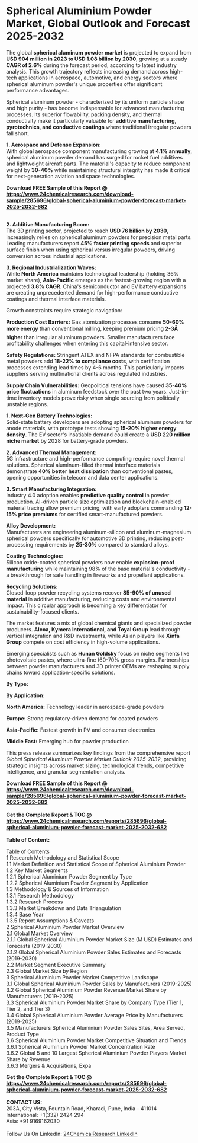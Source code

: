 <h1>Spherical Aluminium Powder Market, Global Outlook and Forecast 2025-2032</h1><p>The global <strong>spherical aluminum powder market</strong> is projected to expand from <strong>USD 904 million in 2023 to USD 1.08 billion by 2030</strong>, growing at a steady <strong>CAGR of 2.6%</strong> during the forecast period, according to latest industry analysis. This growth trajectory reflects increasing demand across high-tech applications in aerospace, automotive, and energy sectors where spherical aluminum powder's unique properties offer significant performance advantages.</p><p>Spherical aluminum powder - characterized by its uniform particle shape and high purity - has become indispensable for advanced manufacturing processes. Its superior flowability, packing density, and thermal conductivity make it particularly valuable for <strong>additive manufacturing, pyrotechnics, and conductive coatings</strong> where traditional irregular powders fall short.</p><p><strong>1. Aerospace and Defense Expansion:</strong><br>
With global aerospace component manufacturing growing at <strong>4.1% annually</strong>, spherical aluminum powder demand has surged for rocket fuel additives and lightweight aircraft parts. The material's capacity to reduce component weight by <strong>30-40%</strong> while maintaining structural integrity has made it critical for next-generation aviation and space technologies.</p><div><b>Download FREE Sample of this Report @ 
            <a href="https://www.24chemicalresearch.com/download-sample/285696/global-spherical-aluminium-powder-forecast-market-2025-2032-682">
            https://www.24chemicalresearch.com/download-sample/285696/global-spherical-aluminium-powder-forecast-market-2025-2032-682</a></b></div><br><p><strong>2. Additive Manufacturing Boom:</strong><br>
The 3D printing sector, projected to reach <strong>USD 76 billion by 2030</strong>, increasingly relies on spherical aluminum powders for precision metal parts. Leading manufacturers report <strong>45% faster printing speeds</strong> and superior surface finish when using spherical versus irregular powders, driving conversion across industrial applications.</p><p><strong>3. Regional Industrialization Waves:</strong><br>
While <strong>North America</strong> maintains technological leadership (holding 36% market share), <strong>Asia-Pacific</strong> emerges as the fastest-growing region with a projected <strong>3.8% CAGR</strong>. China's semiconductor and EV battery expansions are creating unprecedented demand for high-performance conductive coatings and thermal interface materials.</p><p>Growth constraints require strategic navigation:</p><p><strong>Production Cost Barriers:</strong> Gas atomization processes consume <strong>50-60% more energy</strong> than conventional milling, keeping premium pricing <strong>2-3Ã higher</strong> than irregular aluminum powders. Smaller manufacturers face profitability challenges when entering this capital-intensive sector.</p><p><strong>Safety Regulations:</strong> Stringent ATEX and NFPA standards for combustible metal powders add <strong>18-22% to compliance costs</strong>, with certification processes extending lead times by 4-6 months. This particularly impacts suppliers serving multinational clients across regulated industries.</p><p><strong>Supply Chain Vulnerabilities:</strong> Geopolitical tensions have caused <strong>35-40% price fluctuations</strong> in aluminum feedstock over the past two years. Just-in-time inventory models prove risky when single sourcing from politically unstable regions.</p><p><strong>1. Next-Gen Battery Technologies:</strong><br>
Solid-state battery developers are adopting spherical aluminum powders for anode materials, with prototype tests showing <strong>15-20% higher energy density</strong>. The EV sector's insatiable demand could create a <strong>USD 220 million niche market</strong> by 2028 for battery-grade powders.</p><p><strong>2. Advanced Thermal Management:</strong><br>
5G infrastructure and high-performance computing require novel thermal solutions. Spherical aluminum-filled thermal interface materials demonstrate <strong>40% better heat dissipation</strong> than conventional pastes, opening opportunities in telecom and data center applications.</p><p><strong>3. Smart Manufacturing Integration:</strong><br>
Industry 4.0 adoption enables <strong>predictive quality control</strong> in powder production. AI-driven particle size optimization and blockchain-enabled material tracing allow premium pricing, with early adopters commanding <strong>12-15% price premiums</strong> for certified smart-manufactured powders.</p><p><strong>Alloy Development:</strong><br>
	Manufacturers are engineering aluminum-silicon and aluminum-magnesium spherical powders specifically for automotive 3D printing, reducing post-processing requirements by <strong>25-30%</strong> compared to standard alloys.</p><p><strong>Coating Technologies:</strong><br>
	Silicon oxide-coated spherical powders now enable <strong>explosion-proof manufacturing</strong> while maintaining 98% of the base material's conductivity - a breakthrough for safe handling in fireworks and propellant applications.</p><p><strong>Recycling Solutions:</strong><br>
	Closed-loop powder recycling systems recover <strong>85-90% of unused material</strong> in additive manufacturing, reducing costs and environmental impact. This circular approach is becoming a key differentiator for sustainability-focused clients.</p><p>The market features a mix of global chemical giants and specialized powder producers. <strong>Alcoa, Kymera International, and Toyal Group</strong> lead through vertical integration and R&amp;D investments, while Asian players like <strong>Xinfa Group</strong> compete on cost efficiency in high-volume applications.</p><p>Emerging specialists such as <strong>Hunan Goldsky</strong> focus on niche segments like photovoltaic pastes, where ultra-fine (60-70% gross margins. Partnerships between powder manufacturers and 3D printer OEMs are reshaping supply chains toward application-specific solutions.</p><p><strong>By Type:</strong></p><p><strong>By Application:</strong></p><p><strong>North America:</strong> Technology leader in aerospace-grade powders</p><p><strong>Europe:</strong> Strong regulatory-driven demand for coated powders</p><p><strong>Asia-Pacific:</strong> Fastest growth in PV and consumer electronics</p><p><strong>Middle East:</strong> Emerging hub for powder production</p><p>This press release summarizes key findings from the comprehensive report <em>Global Spherical Aluminum Powder Market Outlook 2025-2032</em>, providing strategic insights across market sizing, technological trends, competitive intelligence, and granular segmentation analysis.</p><div><b>Download FREE Sample of this Report @ 
            <a href="https://www.24chemicalresearch.com/download-sample/285696/global-spherical-aluminium-powder-forecast-market-2025-2032-682">
            https://www.24chemicalresearch.com/download-sample/285696/global-spherical-aluminium-powder-forecast-market-2025-2032-682</a></b></div><br><div><b>Get the Complete Report & TOC @ 
            <a href="https://www.24chemicalresearch.com/reports/285696/global-spherical-aluminium-powder-forecast-market-2025-2032-682">
            https://www.24chemicalresearch.com/reports/285696/global-spherical-aluminium-powder-forecast-market-2025-2032-682</a></b></div><br>
            <b>Table of Content:</b><p>Table of Contents<br />
1 Research Methodology and Statistical Scope<br />
1.1 Market Definition and Statistical Scope of Spherical Aluminium Powder<br />
1.2 Key Market Segments<br />
1.2.1 Spherical Aluminium Powder Segment by Type<br />
1.2.2 Spherical Aluminium Powder Segment by Application<br />
1.3 Methodology & Sources of Information<br />
1.3.1 Research Methodology<br />
1.3.2 Research Process<br />
1.3.3 Market Breakdown and Data Triangulation<br />
1.3.4 Base Year<br />
1.3.5 Report Assumptions & Caveats<br />
2 Spherical Aluminium Powder Market Overview<br />
2.1 Global Market Overview<br />
2.1.1 Global Spherical Aluminium Powder Market Size (M USD) Estimates and Forecasts (2019-2030)<br />
2.1.2 Global Spherical Aluminium Powder Sales Estimates and Forecasts (2019-2030)<br />
2.2 Market Segment Executive Summary<br />
2.3 Global Market Size by Region<br />
3 Spherical Aluminium Powder Market Competitive Landscape<br />
3.1 Global Spherical Aluminium Powder Sales by Manufacturers (2019-2025)<br />
3.2 Global Spherical Aluminium Powder Revenue Market Share by Manufacturers (2019-2025)<br />
3.3 Spherical Aluminium Powder Market Share by Company Type (Tier 1, Tier 2, and Tier 3)<br />
3.4 Global Spherical Aluminium Powder Average Price by Manufacturers (2019-2025)<br />
3.5 Manufacturers Spherical Aluminium Powder Sales Sites, Area Served, Product Type<br />
3.6 Spherical Aluminium Powder Market Competitive Situation and Trends<br />
3.6.1 Spherical Aluminium Powder Market Concentration Rate<br />
3.6.2 Global 5 and 10 Largest Spherical Aluminium Powder Players Market Share by Revenue<br />
3.6.3 Mergers & Acquisitions, Expa</p><div><b>Get the Complete Report & TOC @ 
            <a href="https://www.24chemicalresearch.com/reports/285696/global-spherical-aluminium-powder-forecast-market-2025-2032-682">
            https://www.24chemicalresearch.com/reports/285696/global-spherical-aluminium-powder-forecast-market-2025-2032-682</a></b></div><br><b>CONTACT US:</b><br>
            203A, City Vista, Fountain Road, Kharadi, Pune, India - 411014<br>
            International: +1(332) 2424 294<br>
            Asia: +91 9169162030 <br><br>
            Follow Us On LinkedIn: <a href="https://www.linkedin.com/company/24chemicalresearch/">24ChemicalResearch LinkedIn</a>